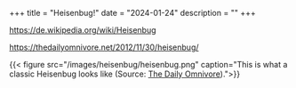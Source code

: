 +++
title = "Heisenbug!"
date = "2024-01-24"
description = ""
+++

https://de.wikipedia.org/wiki/Heisenbug 

https://thedailyomnivore.net/2012/11/30/heisenbug/



{{< figure src="/images/heisenbug/heisenbug.png" caption="This is what a classic Heisenbug looks like (Source: [The Daily Omnivore](https://thedailyomnivore.net/2012/11/30/heisenbug/)).">}}